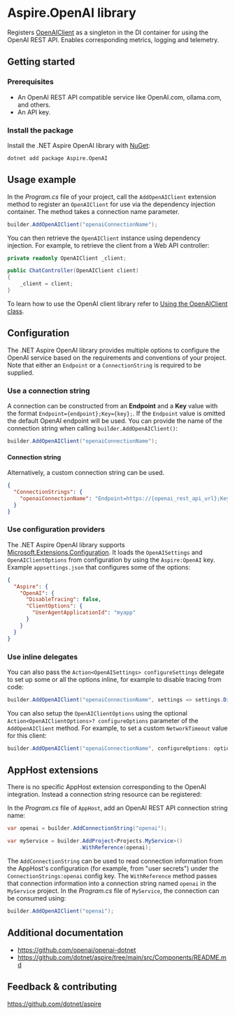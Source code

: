 # Aspire.OpenAI library

Registers [OpenAIClient](https://github.com/openai/openai-dotnet?tab=readme-ov-file#using-the-openaiclient-class) as a singleton in the DI container for using the OpenAI REST API. Enables corresponding metrics, logging and telemetry.

## Getting started

### Prerequisites

- An OpenAI REST API compatible service like OpenAI.com, ollama.com, and others.
- An API key.

### Install the package

Install the .NET Aspire OpenAI library with [NuGet](https://www.nuget.org):

```dotnetcli
dotnet add package Aspire.OpenAI
```

## Usage example

In the _Program.cs_ file of your project, call the `AddOpenAIClient` extension method to register an `OpenAIClient` for use via the dependency injection container. The method takes a connection name parameter.

```csharp
builder.AddOpenAIClient("openaiConnectionName");
```

You can then retrieve the `OpenAIClient` instance using dependency injection. For example, to retrieve the client from a Web API controller:

```csharp
private readonly OpenAIClient _client;

public ChatController(OpenAIClient client)
{
    _client = client;
}
```

To learn how to use the OpenAI client library refer to [Using the OpenAIClient class](https://github.com/openai/openai-dotnet?tab=readme-ov-file#using-the-openaiclient-class).

## Configuration

The .NET Aspire OpenAI library provides multiple options to configure the OpenAI service based on the requirements and conventions of your project. Note that either an `Endpoint` or a `ConnectionString` is required to be supplied.

### Use a connection string

A connection can be constructed from an __Endpoint__ and a __Key__ value with the format `Endpoint={endpoint};Key={key};`. If the `Endpoint` value is omitted the default OpenAI endpoint will be used. You can provide the name of the connection string when calling `builder.AddOpenAIClient()`:

```csharp
builder.AddOpenAIClient("openaiConnectionName");
```

#### Connection string

Alternatively, a custom connection string can be used.

```json
{
  "ConnectionStrings": {
    "openaiConnectionName": "Endpoint=https://{openai_rest_api_url};Key={account_key};"
  }
}
```

### Use configuration providers

The .NET Aspire OpenAI library supports [Microsoft.Extensions.Configuration](https://learn.microsoft.com/dotnet/api/microsoft.extensions.configuration). It loads the `OpenAISettings` and `OpenAIClientOptions` from configuration by using the `Aspire:OpenAI` key. Example `appsettings.json` that configures some of the options:

```json
{
  "Aspire": {
    "OpenAI": {
      "DisableTracing": false,
      "ClientOptions": {
        "UserAgentApplicationId": "myapp"
      }
    }
  }
}
```

### Use inline delegates

You can also pass the `Action<OpenAISettings> configureSettings` delegate to set up some or all the options inline, for example to disable tracing from code:

```csharp
builder.AddOpenAIClient("openaiConnectionName", settings => settings.DisableTracing = true);
```

You can also setup the `OpenAIClientOptions` using the optional `Action<OpenAIClientOptions>? configureOptions` parameter of the `AddOpenAIClient` method. For example, to set a custom `NetworkTimeout` value for this client:

```csharp
builder.AddOpenAIClient("openaiConnectionName", configureOptions: options => options.NetworkTimeout = TimeSpan.FromSeconds(2));
```

## AppHost extensions

There is no specific AppHost extension corresponding to the OpenAI integration. Instead a connection string resource can be registered:

In the _Program.cs_ file of `AppHost`, add an OpenAI REST API connection string name:

```csharp
var openai = builder.AddConnectionString("openai");

var myService = builder.AddProject<Projects.MyService>()
                       .WithReference(openai);
```

The `AddConnectionString` can be used to read connection information from the AppHost's configuration (for example, from "user secrets") under the `ConnectionStrings:openai` config key. The `WithReference` method passes that connection information into a connection string named `openai` in the `MyService` project. In the _Program.cs_ file of `MyService`, the connection can be consumed using:

```csharp
builder.AddOpenAIClient("openai");
```

## Additional documentation

* https://github.com/openai/openai-dotnet
* https://github.com/dotnet/aspire/tree/main/src/Components/README.md

## Feedback & contributing

https://github.com/dotnet/aspire
